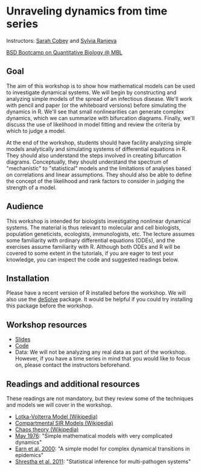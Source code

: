 # Unraveling dynamics from time series
Instructors: [Sarah Cobey](http://cobeylab.uchicago.edu/people/cobey) and [Sylvia Ranjeva](http://cobeylab.uchicago.edu/people/ranjeva)

[BSD Bootcamp on Quantitative Biology @ MBL](https://bsdgrad.uchicago.edu/page/mbl-quantitative-approaches-bootcamp)

## Goal
The aim of this workshop is to show how mathematical models can be used to investigate dynamical systems. We will begin by constructing and analyzing simple models of the spread of an infectious disease. We'll work with pencil and paper (or the whiteboard versions) before simulating the dynamics in R. We'll see that small nonlinearities can generate complex dynamics, which we can summarize with bifurcation diagrams. Finally, we'll discuss the use of likelihood in model fitting and review the criteria by which to judge a model. 

At the end of the workshop, students should have facility analyzing simple models analytically and simulating systems of differential equations in R. They should also understand the steps involved in creating bifurcation diagrams. Conceptually, they should understand the spectrum of "mechanistic" to "statistical" models and the limitations of analyses based on correlations and linear assumptions. They should also be able to define the concept of the likelihood and rank factors to consider in judging the strength of a model. 

## Audience
This workshop is intended for biologists investigating nonlinear dynamical systems. The material is thus relevant to molecular and cell biologists, population geneticists, ecologists, immunologists, etc. The lecture assumes some familiarity with ordinary differential equations (ODEs), and the exercises assume familiarity with R. Although both ODEs and R will be covered to some extent in the tutorials, if you are eager to test your knowledge, you can inspect the code and suggested readings below.   

## Installation
Please have a recent version of R installed before the workshop. We will also use the [deSolve](https://cran.r-project.org/web/packages/deSolve/index.html) package. It would be helpful if you could try installing this package before the workshop. 

## Workshop resources
* [Slides](http://cobeylab.uchicago.edu/slides/mbl-workshop/slides.html#/)
* [Code](https://github.com/StefanoAllesina/BSD-QBio2/tree/master/workshops/cobey/code)
* Data: We will not be analyzing any real data as part of the workshop. However, if you have a time series in mind that you would like to focus on, please contact the instructors beforehand.

## Readings and additional resources
These readings are not mandatory, but they review some of the techniques and models we will cover in the workshop.

* [Lotka-Volterra Model (Wikipedia)](https://en.wikipedia.org/wiki/Lotka%E2%80%93Volterra_equation)
* [Compartmental SIR Models (Wikipedia)](https://en.wikipedia.org/wiki/Compartmental_models_in_epidemiology)
* [Chaos theory (Wikipedia)](https://en.wikipedia.org/wiki/Chaos_theory)
* [May 1976](../readings/may.pdf): "Simple mathematical models with very complicated dynamics"
* [Earn et al. 2000](../readings/earn.pdf): "A simple model for complex dynamical transitions in epidemics"
* [Shrestha et al. 2011](http://journals.plos.org/ploscompbiol/article?id=10.1371%2Fjournal.pcbi.1002135): "Statistical inference for multi-pathogen systems"
